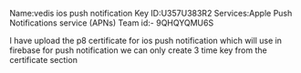 Name:vedis ios push notification
Key ID:U357U383R2
Services:Apple Push Notifications service (APNs)
Team id:- 9QHQYQMU6S


I have upload the p8 certificate for ios push notification which will use in firebase for push notification 
we can only create 3 time key from the certificate section
